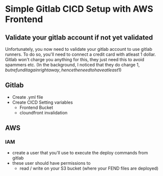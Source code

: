 # Simple Gitlab CICD Setup with AWS Frontend

## Validate your gitlab account if not yet validated

Unfortunately, you now need to validate your gitlab account to use gitlab runners. To do so, you'll need to connect a credit card with atleast 1 dollar. Gitlab won't charge you anything for this, they just need this to avoid spammers etc. (In the background, I noticed that they do charge 1$, but refund it again right away, hence the need to have atleast 1$)

## Gitlab

- Create .yml file
- Create CICD Setting variables
  - Frontend Bucket 
  - cloundfront invalidation

## AWS 
 
### IAM 
- create a user that you'll use to execute the deploy commands from gitlab 
- these user should have permissions to 
  - read / write on your S3 bucket (where your FEND files are deployed)
